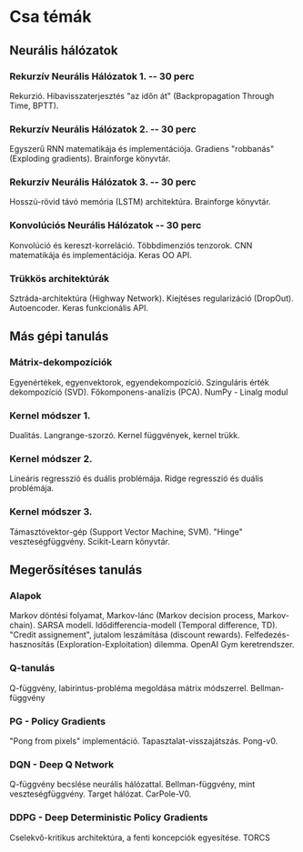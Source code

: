 # Csa témák
## Neurális hálózatok
### Rekurzív Neurális Hálózatok 1. -- 30 perc
Rekurzió. Hibavisszaterjesztés "az időn át" (Backpropagation Through Time, BPTT).
### Rekurzív Neurális Hálózatok 2. -- 30 perc
Egyszerű RNN matematikája és implementációja. Gradiens "robbanás" (Exploding gradients). Brainforge könyvtár.
### Rekurzív Neurális Hálózatok 3. -- 30 perc
Hosszú-rövid távó memória (LSTM) architektúra. Brainforge könyvtár.
### Konvolúciós Neurális Hálózatok -- 30 perc
Konvolúció és kereszt-korreláció. Többdimenziós tenzorok. CNN matematikája és implementációja. Keras OO API.
### Trükkös architektúrák
Sztráda-architektúra (Highway Network). Kiejtéses regularizáció (DropOut). Autoencoder. Keras funkcionális API.

## Más gépi tanulás
### Mátrix-dekompozíciók
Egyenértékek, egyenvektorok, egyendekompozíció. Szinguláris érték dekompozíció (SVD). Főkomponens-analízis (PCA).
NumPy - Linalg modul
### Kernel módszer 1.
Dualitás. Langrange-szorzó. Kernel függvények, kernel trükk.
### Kernel módszer 2.
Lineáris regresszió és duális problémája. Ridge regresszió és duális problémája.
### Kernel módszer 3.
Támasztóvektor-gép (Support Vector Machine, SVM). "Hinge" veszteségfüggvény. Scikit-Learn könyvtár.

## Megerősítéses tanulás
### Alapok
Markov döntési folyamat, Markov-lánc (Markov decision process, Markov-chain).
SARSA modell. Idődifferencia-modell (Temporal difference, TD).
"Credit assignement", jutalom leszámítása (discount rewards).
Felfedezés-hasznosítás (Exploration-Exploitation) dilemma. OpenAI Gym keretrendszer.
### Q-tanulás
Q-függvény, labirintus-probléma megoldása mátrix módszerrel. Bellman-függvény
### PG - Policy Gradients
"Pong from pixels" implementáció. Tapasztalat-visszajátszás.
Pong-v0.
### DQN - Deep Q Network
Q-függvény becslése neurális hálózattal. Bellman-függvény, mint veszteségfüggvény. Target hálózat.
CarPole-V0.
### DDPG - Deep Deterministic Policy Gradients
Cselekvő-kritikus architektúra, a fenti koncepciók egyesítése. TORCS
